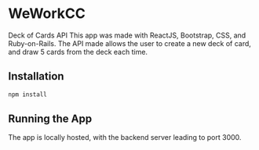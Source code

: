 # WeWorkCC

Deck of Cards API
This app was made with ReactJS, Bootstrap, CSS, and Ruby-on-Rails. The API made allows the user to create a new deck of card, and draw 5 cards from the deck each time.

## Installation
```bash
npm install
```

## Running the App
The app is locally hosted, with the backend server leading to port 3000. 